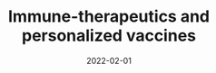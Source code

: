 ---
title: Immune-therapeutics and personalized vaccines

summary: In defense of a vast border, our immune system has evolved intricate mechanisms to recognize pathogenic microbes such as viruses and bacteria. Using a range of techniques - DNA nanotechnology, molecular engineering, materials chemistry - we can engineer biosynthetic nanotechnologies that recapitulate the signals presented by these pathogens. We are using this capability to develop therapeutic strategies that direct powerful immune responses against complex diseases such as cancer.<br> **[Learn more](/research#therapeutics)**

tags:
  - overview
date: 2022-02-01
external_link: 
---